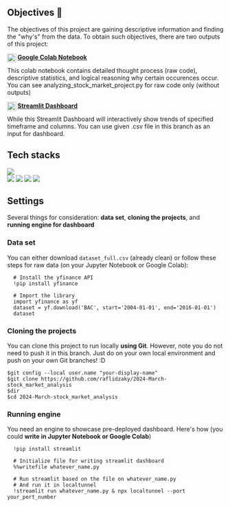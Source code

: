## Objectives 🎯
The objectives of this project are gaining descriptive information and finding the "why's" from the data. To obtain such objectives, 
there are two outputs of this project: 

<a href="https://colab.research.google.com/drive/15hujoJHjhT_T93XSk5qri5erxF6oAxpJ#scrollTo=kYarLAzOVOA0"><img align="left" src="https://github.com/raflidzaky/2024-March-stock_market_analysis/assets/104545005/3827e863-b0f8-437d-b29e-979c034f1350" alt="Google Colab Project" width="21px"/></a>  [**Google Colab Notebook**](https://colab.research.google.com/drive/15hujoJHjhT_T93XSk5qri5erxF6oAxpJ#scrollTo=kYarLAzOVOA0)

This colab notebook contains detailed thought process (raw code), descriptive statistics, and logical reasoning why certain occurences occur. 
You can see analyzing_stock_market_project.py for raw code only (without outputs)


<a href="https://2024-march-stockmarketanalysis.streamlit.app/"><img align="left" src="https://github.com/raflidzaky/2024-March-stock_market_analysis/assets/104545005/81af49e7-1a07-4e61-8404-3b864343b6e3" alt="Google Colab Project" width="21px"/></a>  [**Streamlit Dashboard**](https://2024-march-stockmarketanalysis.streamlit.app/)

While this Streamlit Dashboard will interactively show trends of specified timeframe and columns. You can use given .csv file in this branch as an input for dashboard.

## Tech stacks
![](https://img.shields.io/badge/Language-Python-informational?style=flat&logo=Python&color=FFD700)
</br>
![](https://img.shields.io/badge/Lib-Numpy-informational?style=flat&logo=Numpy&color=87CEEB)
![](https://img.shields.io/badge/Lib-Pandas-informational?style=flat&logo=Pandas&color=FFA500)
![](https://img.shields.io/badge/Lib-Plotly-informational?style=flat&logo=Plotly&color=FFC0CB)
![](https://img.shields.io/badge/Lib-Streamlit-informational?style=flat&logo=Streamlit&color=FF0000)
</br>

## Settings
Several things for consideration: **data set**, **cloning the projects**, and **running engine for dashboard**
### Data set
You can either download ```dataset_full.csv``` (already clean) or follow these steps for raw data (on your Jupyter Notebook or Google Colab):
```
  # Install the yfinance API
  !pip install yfinance

  # Import the library
  import yfinance as yf
  dataset = yf.download('BAC', start='2004-01-01', end='2016-01-01')
  dataset
```
### Cloning the projects
You can clone this project to run locally **using Git**. However, note you do not need to push it in this branch. Just do on your own local environment and push on your own Git branches! :D
```
$git config --local user.name "your-display-name"
$git clone https://github.com/raflidzaky/2024-March-stock_market_analysis
$dir 
$cd 2024-March-stock_market_analysis
```

### Running engine
You need an engine to showcase pre-deployed dashboard. Here's how (you could **write in Jupyter Notebook or Google Colab**)
```
  !pip install streamlit

  # Initialize file for writing streamlit dashboard
  %%writefile whatever_name.py

  # Run streamlit based on the file on whatever_name.py
  # And run it in localtunnel
  !streamlit run whatever_name.py & npx localtunnel --port your_port_number
```
